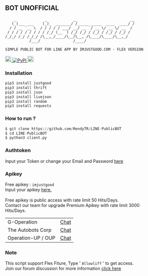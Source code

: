 ## BOT UNOFFICIAL
```
    _             _            __                        __
   (_)___ ___    (_)_  _______/ /_____ _____  ____  ____/ /
  / / __ `__ \  / / / / / ___/ __/ __ `/ __ \/ __ \/ __  /
 / / / / / / / / / /_/ (__  ) /_/ /_/ / /_/ / /_/ / /_/ /
/_/_/ /_/ /_/_/ /\__,_/____/\__/\__, /\____/\____/\__,_/
           /___/               /____/

SIMPLE PUBLIC BOT FOR LINE APP BY IMJUSTGOOD.COM - FLEX VERSION
```
<p>
    <a href="https://imjustgood.com/team" rel="nofollow">
        <img alt="Developer" src="https://img.shields.io/badge/Build%20by-Imjustgood-red" height="20"  style="max-width:100%;">
    </a>
    <a href="http://pypi.org/project/justgood" rel="nofollow">
        <img alt="PyPI" src="https://img.shields.io/pypi/v/justgood?label=PyPI" style="max-width:100%;">
    </a>
    <a href="https://github.com/RendyTR/LINE-PublicBOT" rel="nofollow">
        <img alt="Update" src="https://img.shields.io/github/last-commit/rendytr/LINE-PublicBOT?color=green&label=Last%20update" height="20" style="max-width:100%;">
    </a>
</p>

### Installation
```python
pip3 install justgood
pip3 install thrift
pip3 install json
pip3 install livejson
pip3 install random
pip3 install requests
```

### How to run ?
``` python
$ git clone https://github.com/RendyTR/LINE-PublicBOT
$ cd LINE-PublicBOT
$ python3 client.py
```
### Authtoken
Input your Token or change your Email and Password <a href="https://github.com/RendyTR/LINE-PublicBOT/blob/main/Data/login.json">here</a>

### Apikey
Free apikey : ```imjustgood```
<br>Input your apikey <a href="https://github.com/RendyTR/LINE-PublicBOT/blob/deacbcc2a6b945c738d66ba458ecd745f3819b58/Data/api.json#L2">here.</a>
<br><br>Free apikey is public access with rate limit 50 Hits/Days.
<br>Contact our team for upgrade Premium Apikey with rate limit 3000 Hits/Days.

<table>
    <tbody>
        <tr>
          <td>G-Operation</td>
          <td><a href="http://line.me/ti/p/~dont.ask.me.who">Chat</a></td>
        </tr>
        <tr>
          <td>The Autobots Corp</td>
          <td><a href="http://line.me/ti/p/ryc35PaVQF">Chat</a></td>
        </tr>
        <tr>
          <td>Operation-UP / OUP</td>
          <td><a href="http://line.me/ti/p/~@ivg8360z">Chat</a></td>
        </tr>
    <tbody>   
<table>

### Note
This script support Flex Fiture, Type ' ```Allowliff``` ' to get access.
<br>Join our forum discussion for more information <a href="https://bit.ly/2K5Lbx4">click here</a>

